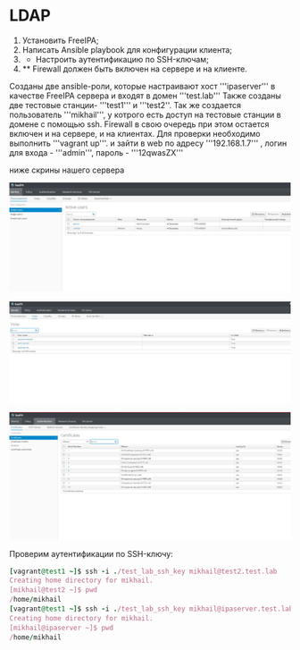 # LDAP
1. Установить FreeIPA;
2. Написать Ansible playbook для конфигурации клиента;
3. * Настроить аутентификацию по SSH-ключам;
4. ** Firewall должен быть включен на сервере и на клиенте.

Созданы две ansible-роли, которые настраивают хост '''ipaserver''' в качестве FreeIPA сервера и входят в домен '''test.lab''' Также созданы две тестовые станции-  '''test1''' и '''test2''. Так же  создается пользователь '''mikhail''', у котрого есть доступ на тестовые станции в домене с помощью  ssh. Firewall в свою очередь при этом остается включен и на сервере, и на клиентах. Для проверки необходимо выполнить '''vagrant up'''. и зайти в web по адресу '''192.168.1.7''' , логин для входа - '''admin''', пароль - '''12qwasZX'''

ниже скрины нашего сервера

![alt_text](./screens/scr1.JPG)

![alt_text](./screens/scr2.JPG)

![alt_text](./screens/scr3.JPG)

Проверим аутентификации по SSH-ключу:
```ruby
[vagrant@test1 ~]$ ssh -i ./test_lab_ssh_key mikhail@test2.test.lab
Creating home directory for mikhail.
[mikhail@test2 ~]$ pwd
/home/mikhail
[vagrant@test1 ~]$ ssh -i ./test_lab_ssh_key mikhail@ipaserver.test.lab
Creating home directory for mikhail.
[mikhail@ipaserver ~]$ pwd
/home/mikhail
```


